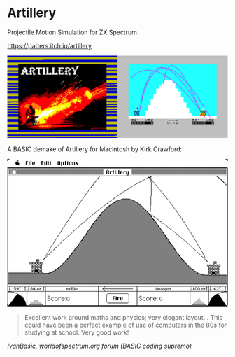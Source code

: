 # Artillery
Projectile Motion Simulation for ZX Spectrum.

https://patters.itch.io/artillery

[![Artillery Screenshots](images/artillery.png "Artillery Screenshots")](https://patters.itch.io/artillery)

A BASIC demake of Artillery for Macintosh by Kirk Crawford:

[![Macintosh Artillery](images/artillery_mac.png "Macintosh Artillery")](https://kirkanddonna.com/kirk/artillery)

> Excellent work around maths and physics; very elegant layout...
This could have been a perfect example of use of computers in the 80s for studying at school.
Very good work!

_IvanBasic, worldofspectrum.org forum (BASIC coding supremo)_
